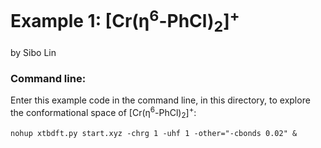 Example 1: [Cr(η<sup>6</sup>-PhCl)<sub>2</sub>]<sup>+</sup>
========================================
by Sibo Lin

### Command line:

Enter this example code in the command line, in this directory, to explore the conformational space of [Cr(η<sup>6</sup>-PhCl)<sub>2</sub>]<sup>+</sup>:

`nohup xtbdft.py start.xyz -chrg 1 -uhf 1 -other="-cbonds 0.02" &`

